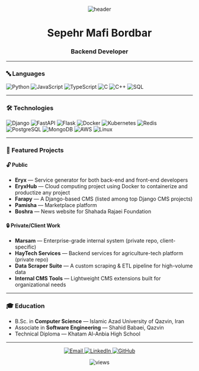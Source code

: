 <!-- Banner -->
<p align="center">
  <img src="https://capsule-render.vercel.app/api?type=waving&color=0:00c6ff,100:0072ff&height=200&section=header&text=Sepehr%20Mafi%20Bordbar&fontSize=45&fontColor=ffffff&animation=fadeIn" alt="header" />
</p>

<h1 align="center">Sepehr Mafi Bordbar</h1>
<h3 align="center">Backend Developer</h3>

---

### 🔤 Languages
![Python](https://img.shields.io/badge/Python-000?logo=python)
![JavaScript](https://img.shields.io/badge/JavaScript-000?logo=javascript)
![TypeScript](https://img.shields.io/badge/TypeScript-000?logo=typescript)
![C](https://img.shields.io/badge/C-000?logo=c)
![C++](https://img.shields.io/badge/C++-000?logo=cplusplus)
![SQL](https://img.shields.io/badge/SQL-000?logo=postgresql)

---

### 🛠 Technologies
![Django](https://img.shields.io/badge/Django-000?logo=django)
![FastAPI](https://img.shields.io/badge/FastAPI-000?logo=fastapi)
![Flask](https://img.shields.io/badge/Flask-000?logo=flask)
![Docker](https://img.shields.io/badge/Docker-000?logo=docker)
![Kubernetes](https://img.shields.io/badge/Kubernetes-000?logo=kubernetes)
![Redis](https://img.shields.io/badge/Redis-000?logo=redis)
![PostgreSQL](https://img.shields.io/badge/PostgreSQL-000?logo=postgresql)
![MongoDB](https://img.shields.io/badge/MongoDB-000?logo=mongodb)
![AWS](https://img.shields.io/badge/AWS-000?logo=amazon-aws)
![Linux](https://img.shields.io/badge/Linux-000?logo=linux)

---

### 🚀 Featured Projects

#### 🔓 Public
- **Eryx** — Service generator for both back-end and front-end developers  
- **EryxHub** — Cloud computing project using Docker to containerize and productize any project  
- **Farapy** — A Django-based CMS (listed among top Django CMS projects)  
- **Pamisha** — Marketplace platform  
- **Boshra** — News website for Shahada Rajaei Foundation  

#### 🔒 Private/Client Work
- **Marsam** — Enterprise-grade internal system (private repo, client-specific)  
- **HayTech Services** — Backend services for agriculture-tech platform (private repo)  
- **Data Scraper Suite** — A custom scraping & ETL pipeline for high-volume data  
- **Internal CMS Tools** — Lightweight CMS extensions built for organizational needs  

---

### 🎓 Education
- B.Sc. in **Computer Science** — Islamic Azad University of Qazvin, Iran  
- Associate in **Software Engineering** — Shahid Babaei, Qazvin  
- Technical Diploma — Khatam Al-Anbia High School  

---

<p align="center">
  <a href="mailto:sepehrboardbar@gmail.com">
    <img alt="Email" src="https://img.shields.io/badge/Email-sepehrboardbar%40gmail.com-D14836?style=for-the-badge&logo=gmail&logoColor=white">
  </a>
  <a href="https://www.linkedin.com/in/sepehr-mafi-bordbar/">
    <img alt="LinkedIn" src="https://img.shields.io/badge/LinkedIn-Sepehr%20Mafi%20Bordbar-0077B5?style=for-the-badge&logo=linkedin&logoColor=white">
  </a>
  <a href="https://github.com/sepehrmafi">
    <img alt="GitHub" src="https://img.shields.io/badge/GitHub-sepehrmafi-181717?style=for-the-badge&logo=github&logoColor=white">
  </a>
</p>

<p align="center">
  <img src="https://komarev.com/ghpvc/?username=sepehrmafi&label=Profile%20views&color=blueviolet" alt="views" />
</p>
